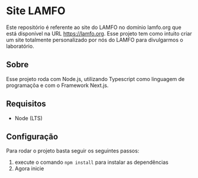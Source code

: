 # Site LAMFO

Este repositório é referente ao site do LAMFO no domínio lamfo.org que está disponível na URL https://lamfo.org. Esse projeto tem como intuito criar um site totalmente personalizado por nós do LAMFO para divulgarmos o laboratório.

## Sobre

Esse projeto roda com Node.js, utilizando Typescript como linguagem de programaçõa e com o Framework Next.js.

## Requisitos

- Node (LTS)

## Configuração

Para rodar o projeto basta seguir os seguintes passos:

1. execute o comando `npm install` para instalar as dependências
2. Agora inicie